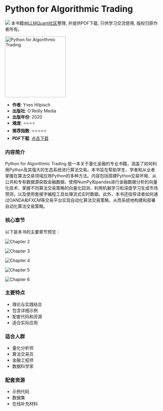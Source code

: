 # Python for Algorithmic Trading

![](https://fastly.jsdelivr.net/gh/bucketio/img3@main/2024/09/04/1725464231869-e0b2f727-2a0f-4270-bf6c-31ddc350426a.gif)
本书籍由[LLMQuant社区](https://llmquant.com/)整理, 并提供PDF下载, 只供学习交流使用, 版权归原作者所有。

<img src="1.png" alt="Python for Algorithmic Trading" width="200"/>

- **作者**: Yves Hilpisch
- **出版社**: O'Reilly Media
- **出版年份**: 2020
- **难度**: ⭐⭐⭐⭐
- **推荐指数**: ⭐⭐⭐⭐⭐
- **PDF下载**: [点击下载](https://quant-wiki.com/pdf/Python%20for%20Algorithmic%20Trading_%20From%20Idea%20to%20Cloud%20Deployment.pdf)

### 内容简介

Python for Algorithmic Trading 是一本关于量化金融的专业书籍，涵盖了如何利用Python及其强大的生态系统进行算法交易。本书旨在帮助学生、学者和从业者掌握在算法交易领域应用Python的多种方法。内容包括搭建Python交易环境、从公共和专有数据源获取金融数据、使用NumPy和pandas进行金融数据分析的向量化技术、掌握不同算法交易策略的向量化回测、利用机器学习和深度学习生成市场预测，以及使用套接字编程工具处理流式实时数据。此外，本书还指导读者如何通过OANDA和FXCM等交易平台实现自动化算法交易策略，从而系统地构建和部署自动化算法交易策略。

### 核心章节

以下是本书的主要章节预览：

![Chapter 2](2.png)

![Chapter 3](3.png)

![Chapter 4](4.png)

![Chapter 5](5.png)

![Chapter 6](6.png)

### 主要特点

- 理论与实践结合
- 包含详细示例
- 配套代码和资源
- 适合实际应用

### 适合人群

- 量化分析师
- 算法交易员
- 金融工程师
- 数据科学家

### 配套资源

- 示例代码
- 数据集
- 在线补充材料